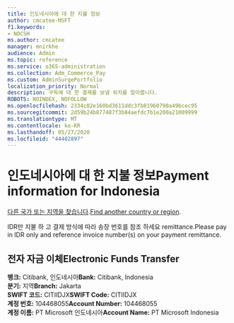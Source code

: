 ```yaml
---
title: 인도네시아에 대 한 지불 정보
author: cmcatee-MSFT
f1.keywords:
- NOCSH
ms.author: cmcatee
manager: mnirkhe
audience: Admin
ms.topic: reference
ms.service: o365-administration
ms.collection: Adm_Commerce_Pay
ms.custom: AdminSurgePortfolio
localization_priority: Normal
description: 구독에 대 한 결제를 보낼 위치를 알아봅니다.
ROBOTS: NOINDEX, NOFOLLOW
ms.openlocfilehash: 2334c02e160bd3611ddc3fb81960790a49bcec95
ms.sourcegitcommit: 2d59b24b877487f3b84aefdc7b1e200a21009999
ms.translationtype: MT
ms.contentlocale: ko-KR
ms.lasthandoff: 05/27/2020
ms.locfileid: "44402897"
---
```

# <a name="payment-information-for-indonesia"></a><span data-ttu-id="39008-103">인도네시아에 대 한 지불 정보</span><span class="sxs-lookup"><span data-stu-id="39008-103">Payment information for Indonesia</span></span>

<span data-ttu-id="39008-104">[다른 국가 또는 지역을 찾습니다](../billing-and-payments/pay-for-your-subscription.md).</span><span class="sxs-lookup"><span data-stu-id="39008-104">[Find another country or region](../billing-and-payments/pay-for-your-subscription.md).</span></span> 

<span data-ttu-id="39008-105">IDR만 지불 하 고 결제 방식에 따라 송장 번호를 참조 하세요 remittance.</span><span class="sxs-lookup"><span data-stu-id="39008-105">Please pay in IDR only and reference invoice number(s) on your payment remittance.</span></span>

## <a name="electronic-funds-transfer"></a><span data-ttu-id="39008-106">전자 자금 이체</span><span class="sxs-lookup"><span data-stu-id="39008-106">Electronic Funds Transfer</span></span>

<span data-ttu-id="39008-107">**뱅크:** Citibank, 인도네시아</span><span class="sxs-lookup"><span data-stu-id="39008-107">**Bank:** Citibank, Indonesia</span></span>  
<span data-ttu-id="39008-108">**분기:** 지역</span><span class="sxs-lookup"><span data-stu-id="39008-108">**Branch:** Jakarta</span></span>  
<span data-ttu-id="39008-109">**SWIFT 코드:** CITIIDJX</span><span class="sxs-lookup"><span data-stu-id="39008-109">**SWIFT Code:** CITIIDJX</span></span>  
<span data-ttu-id="39008-110">**계정 번호:** 104468055</span><span class="sxs-lookup"><span data-stu-id="39008-110">**Account Number:** 104468055</span></span>  
<span data-ttu-id="39008-111">**계정 이름:** PT Microsoft 인도네시아</span><span class="sxs-lookup"><span data-stu-id="39008-111">**Account Name:** PT Microsoft Indonesia</span></span>  